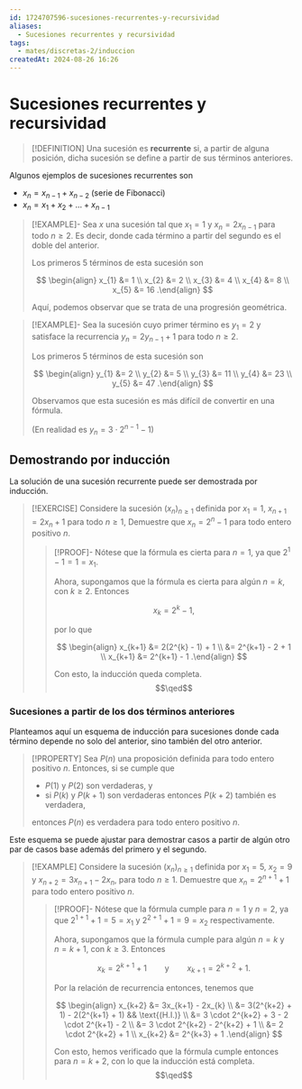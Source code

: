 ```yaml
---
id: 1724707596-sucesiones-recurrentes-y-recursividad
aliases:
  - Sucesiones recurrentes y recursividad
tags:
  - mates/discretas-2/induccion
createdAt: 2024-08-26 16:26
---
```


# Sucesiones recurrentes y recursividad

> [!DEFINITION]
> Una sucesión es **recurrente** si, a partir de alguna posición, dicha sucesión se define a partir de sus términos anteriores.

Algunos ejemplos de sucesiones recurrentes son

- $x_{n} = x_{n-1} + x_{n-2}$ (serie de Fibonacci)
- $x_{n} = x_{1} + x_{2} + \ldots + x_{n-1}$

> [!EXAMPLE]-
> Sea $x$ una sucesión tal que $x_{1} = 1$ y $x_{n} = 2x_{n-1}$ para todo $n \geq 2$. Es decir, donde cada término a partir del segundo es el doble del anterior.
> 
> Los primeros 5 términos de esta sucesión son
> 
> $$
> \begin{align}
> x_{1} &= 1 \\
> x_{2} &= 2 \\
> x_{3} &= 4 \\
> x_{4} &= 8 \\
> x_{5} &= 16
> .\end{align}
> $$
> 
> Aquí, podemos observar que se trata de una progresión geométrica.

> [!EXAMPLE]-
> Sea la sucesión cuyo primer término es $y_{1} = 2$ y satisface la recurrencia $y_{n} = 2y_{n-1} + 1$ para todo $n \geq 2$.
> 
> Los primeros 5 términos de esta sucesión son
> 
> $$
> \begin{align}
> y_{1} &= 2 \\
> y_{2} &= 5 \\
> y_{3} &= 11 \\
> y_{4} &= 23 \\
> y_{5} &= 47
> .\end{align}
> $$
> 
> Observamos que esta sucesión es más difícil de convertir en una fórmula.
> 
> (En realidad es $y_{n} = 3 \cdot 2^{n-1} - 1$)

## Demostrando por inducción

La solución de una sucesión recurrente puede ser demostrada por inducción.

> [!EXERCISE]
> Considere la sucesión $(x_{n})_{n \geq 1}$ definida por $x_{1} = 1$, $x_{n+1} = 2x_{n} + 1$ para todo $n \geq 1$, Demuestre que $x_{n} = 2^{n} - 1$ para todo entero positivo $n$.
> 
> > [!PROOF]-
> > Nótese que la fórmula es cierta para $n = 1$, ya que $2^{1} - 1 = 1 = x_{1}$.
> > 
> > Ahora, supongamos que la fórmula es cierta para algún $n = k$, con $k \geq 2$. Entonces
> > 
> > $$
> > x_{k} = 2^{k} - 1
> > ,$$
> > 
> > por lo que
> > 
> > $$
> > \begin{align}
> > x_{k+1} &= 2(2^{k} - 1) + 1 \\
> > &= 2^{k+1} - 2 + 1 \\
> > x_{k+1} &= 2^{k+1} - 1
> > .\end{align}
> > $$
> > 
> > Con esto, la inducción queda completa.
> > $$\qed$$

### Sucesiones a partir de los dos términos anteriores

Planteamos aquí un esquema de inducción para sucesiones donde cada término depende no solo del anterior, sino también del otro anterior.

> [!PROPERTY]
> Sea $P(n)$ una proposición definida para todo entero positivo $n$. Entonces, si se cumple que
> 
> - $P(1)$ y $P(2)$ son verdaderas, y
> - si $P(k)$ y $P(k + 1)$ son verdaderas entonces $P(k + 2)$ también es verdadera,
> 
> entonces $P(n)$ es verdadera para todo entero positivo $n$.

Este esquema se puede ajustar para demostrar casos a partir de algún otro par de casos base además del primero y el segundo.

> [!EXAMPLE]
> Considere la sucesión $(x_{n})_{n \geq 1}$ definida por $x_{1} = 5$, $x_{2} = 9$ y $x_{n+2} = 3x_{n+1} - 2x_{n}$, para todo $n \geq 1$. Demuestre que $x_{n} = 2^{n+1} + 1$ para todo entero positivo $n$.
> 
> > [!PROOF]-
> > Nótese que la fórmula cumple para $n = 1$ y $n = 2$, ya que $2^{1+1} + 1 = 5 = x_{1}$ y $2^{2+1} + 1 = 9 = x_{2}$ respectivamente.
> > 
> > Ahora, supongamos que la fórmula cumple para algún $n = k$ y $n = k + 1$, con $k \geq 3$. Entonces
> > 
> > $$
> > x_{k} = 2^{k+1} + 1 \qquad \text{y} \qquad x_{k+1} = 2^{k+2} + 1
> > .$$
> > 
> > Por la relación de recurrencia entonces, tenemos que
> > 
> > $$
> > \begin{align}
> > x_{k+2} &= 3x_{k+1} - 2x_{k} \\
> > &= 3(2^{k+2} + 1) - 2(2^{k+1} + 1) && \text{(H.I.)} \\
> > &= 3 \cdot 2^{k+2} + 3 - 2 \cdot 2^{k+1} - 2 \\
> > &= 3 \cdot 2^{k+2} - 2^{k+2} + 1 \\
> > &= 2 \cdot 2^{k+2} + 1 \\
> > x_{k+2} &= 2^{k+3} + 1
> > .\end{align}
> > $$
> > 
> > Con esto, hemos verificado que la fórmula cumple entonces para $n = k + 2$, con lo que la inducción está completa.
> > $$\qed$$
